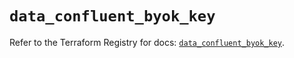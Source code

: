 # `data_confluent_byok_key`

Refer to the Terraform Registry for docs: [`data_confluent_byok_key`](https://registry.terraform.io/providers/confluentinc/confluent/2.11.0/docs/data-sources/byok_key).
